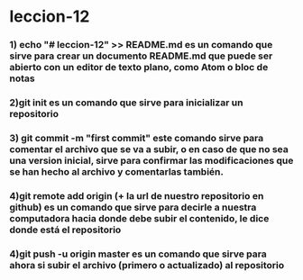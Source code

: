 # leccion-12
### 1) echo "# leccion-12" >> README.md es un comando que sirve para crear un documento README.md que puede ser abierto con un editor de texto plano, como Atom o bloc de notas
### 2)git init es un comando que sirve para inicializar un repositorio
### 3) git commit -m "first commit" este comando sirve para comentar el archivo que se va a subir, o en caso de que no sea una version inicial, sirve para confirmar las modificaciones que se han hecho al archivo y comentarlas también.
### 4)git remote add origin (+ la url de nuestro repositorio en github) es un comando que sirve para decirle a nuestra computadora hacia donde debe subir el contenido, le dice donde está el repositorio
### 4)git push -u origin master es un comando que sirve para ahora si subir el archivo (primero o actualizado) al repositorio
